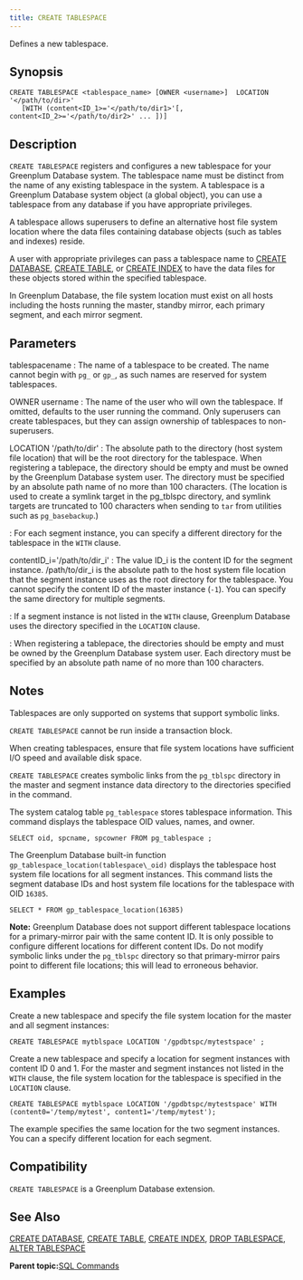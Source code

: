 ```yaml
---
title: CREATE TABLESPACE 
---
```


Defines a new tablespace.

## <a id="section2"></a>Synopsis 

``` {#sql_command_synopsis}
CREATE TABLESPACE <tablespace_name> [OWNER <username>]  LOCATION '</path/to/dir>' 
   [WITH (content<ID_1>='</path/to/dir1>'[, content<ID_2>='</path/to/dir2>' ... ])]
```

## <a id="section3"></a>Description 

`CREATE TABLESPACE` registers and configures a new tablespace for your Greenplum Database system. The tablespace name must be distinct from the name of any existing tablespace in the system. A tablespace is a Greenplum Database system object \(a global object\), you can use a tablespace from any database if you have appropriate privileges.

A tablespace allows superusers to define an alternative host file system location where the data files containing database objects \(such as tables and indexes\) reside.

A user with appropriate privileges can pass a tablespace name to [CREATE DATABASE](CREATE_DATABASE.html), [CREATE TABLE](CREATE_TABLE.html), or [CREATE INDEX](CREATE_INDEX.html) to have the data files for these objects stored within the specified tablespace.

In Greenplum Database, the file system location must exist on all hosts including the hosts running the master, standby mirror, each primary segment, and each mirror segment.

## <a id="section4"></a>Parameters 

tablespacename
:   The name of a tablespace to be created. The name cannot begin with `pg_` or `gp_`, as such names are reserved for system tablespaces.

OWNER username
:   The name of the user who will own the tablespace. If omitted, defaults to the user running the command. Only superusers can create tablespaces, but they can assign ownership of tablespaces to non-superusers.

LOCATION '/path/to/dir'
:   The absolute path to the directory \(host system file location\) that will be the root directory for the tablespace. When registering a tablepace, the directory should be empty and must be owned by the Greenplum Database system user. The directory must be specified by an absolute path name of no more than 100 characters. \(The location is used to create a symlink target in the pg\_tblspc directory, and symlink targets are truncated to 100 characters when sending to `tar` from utilities such as `pg_basebackup`.\)

:   For each segment instance, you can specify a different directory for the tablespace in the `WITH` clause.

contentID\_i='/path/to/dir\_i'
:   The value ID\_i is the content ID for the segment instance. /path/to/dir\_i is the absolute path to the host system file location that the segment instance uses as the root directory for the tablespace. You cannot specify the content ID of the master instance \(`-1`\). You can specify the same directory for multiple segments.

:   If a segment instance is not listed in the `WITH` clause, Greenplum Database uses the directory specified in the `LOCATION` clause.

:   When registering a tablepace, the directories should be empty and must be owned by the Greenplum Database system user. Each directory must be specified by an absolute path name of no more than 100 characters.

## <a id="section5"></a>Notes 

Tablespaces are only supported on systems that support symbolic links.

`CREATE TABLESPACE` cannot be run inside a transaction block.

When creating tablespaces, ensure that file system locations have sufficient I/O speed and available disk space.

`CREATE TABLESPACE` creates symbolic links from the `pg_tblspc` directory in the master and segment instance data directory to the directories specified in the command.

The system catalog table `pg_tablespace` stores tablespace information. This command displays the tablespace OID values, names, and owner.

```
SELECT oid, spcname, spcowner FROM pg_tablespace ;
```

The Greenplum Database built-in function `gp_tablespace_location(tablespace\_oid)` displays the tablespace host system file locations for all segment instances. This command lists the segment database IDs and host system file locations for the tablespace with OID `16385`.

```
SELECT * FROM gp_tablespace_location(16385) 
```

**Note:** Greenplum Database does not support different tablespace locations for a primary-mirror pair with the same content ID. It is only possible to configure different locations for different content IDs. Do not modify symbolic links under the `pg_tblspc` directory so that primary-mirror pairs point to different file locations; this will lead to erroneous behavior.

## <a id="section6"></a>Examples 

Create a new tablespace and specify the file system location for the master and all segment instances:

```
CREATE TABLESPACE mytblspace LOCATION '/gpdbtspc/mytestspace' ;
```

Create a new tablespace and specify a location for segment instances with content ID 0 and 1. For the master and segment instances not listed in the `WITH` clause, the file system location for the tablespace is specified in the `LOCATION` clause.

```
CREATE TABLESPACE mytblspace LOCATION '/gpdbtspc/mytestspace' WITH (content0='/temp/mytest', content1='/temp/mytest');
```

The example specifies the same location for the two segment instances. You can a specify different location for each segment.

## <a id="section7"></a>Compatibility 

`CREATE TABLESPACE` is a Greenplum Database extension.

## <a id="section8"></a>See Also 

[CREATE DATABASE](CREATE_DATABASE.html), [CREATE TABLE](CREATE_TABLE.html), [CREATE INDEX](CREATE_INDEX.html), [DROP TABLESPACE](DROP_TABLESPACE.html), [ALTER TABLESPACE](ALTER_TABLESPACE.html)

**Parent topic:**[SQL Commands](../sql_commands/sql_ref.html)

